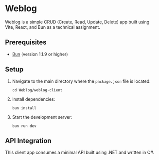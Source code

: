 # Weblog

Weblog is a simple CRUD (Create, Read, Update, Delete) app built using Vite, React, and Bun as a technical assignment.

## Prerequisites

- [Bun](https://bun.sh/) (version 1.1.9 or higher)

## Setup

1. Navigate to the main directory where the `package.json` file is located:
   ```
   cd Weblog/weblog-client
   ```
2. Install dependencies:
   ```
   bun install
   ```
3. Start the development server:
   ```
   bun run dev
   ```

## API Integration

This client app consumes a minimal API built using .NET and written in C#.
